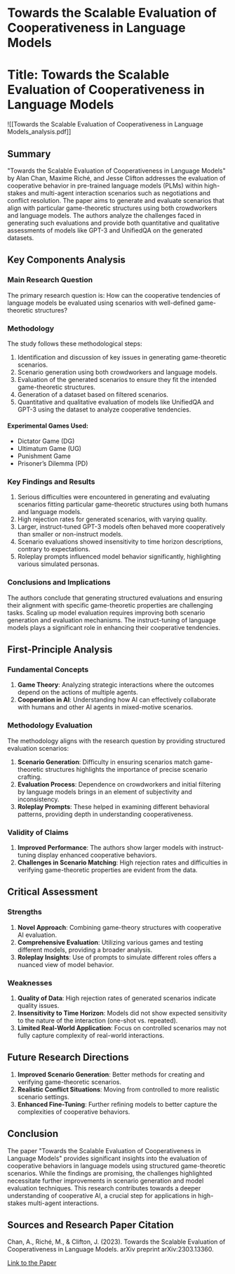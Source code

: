 # Towards the Scalable Evaluation of Cooperativeness in Language Models

# Title: Towards the Scalable Evaluation of Cooperativeness in Language Models
![[Towards the Scalable Evaluation of Cooperativeness in Language Models_analysis.pdf]]

## Summary
"Towards the Scalable Evaluation of Cooperativeness in Language Models" by Alan Chan, Maxime Riché, and Jesse Clifton addresses the evaluation of cooperative behavior in pre-trained language models (PLMs) within high-stakes and multi-agent interaction scenarios such as negotiations and conflict resolution. The paper aims to generate and evaluate scenarios that align with particular game-theoretic structures using both crowdworkers and language models. The authors analyze the challenges faced in generating such evaluations and provide both quantitative and qualitative assessments of models like GPT-3 and UnifiedQA on the generated datasets.

## Key Components Analysis

### Main Research Question
The primary research question is: How can the cooperative tendencies of language models be evaluated using scenarios with well-defined game-theoretic structures?

### Methodology
The study follows these methodological steps:
1. Identification and discussion of key issues in generating game-theoretic scenarios.
2. Scenario generation using both crowdworkers and language models.
3. Evaluation of the generated scenarios to ensure they fit the intended game-theoretic structures.
4. Generation of a dataset based on filtered scenarios.
5. Quantitative and qualitative evaluation of models like UnifiedQA and GPT-3 using the dataset to analyze cooperative tendencies.

#### Experimental Games Used:
- Dictator Game (DG)
- Ultimatum Game (UG)
- Punishment Game
- Prisoner’s Dilemma (PD)

### Key Findings and Results
1. Serious difficulties were encountered in generating and evaluating scenarios fitting particular game-theoretic structures using both humans and language models.
2. High rejection rates for generated scenarios, with varying quality.
3. Larger, instruct-tuned GPT-3 models often behaved more cooperatively than smaller or non-instruct models.
4. Scenario evaluations showed insensitivity to time horizon descriptions, contrary to expectations.
5. Roleplay prompts influenced model behavior significantly, highlighting various simulated personas.

### Conclusions and Implications
The authors conclude that generating structured evaluations and ensuring their alignment with specific game-theoretic properties are challenging tasks. Scaling up model evaluation requires improving both scenario generation and evaluation mechanisms. The instruct-tuning of language models plays a significant role in enhancing their cooperative tendencies.

## First-Principle Analysis

### Fundamental Concepts
1. **Game Theory**: Analyzing strategic interactions where the outcomes depend on the actions of multiple agents.
2. **Cooperation in AI**: Understanding how AI can effectively collaborate with humans and other AI agents in mixed-motive scenarios.

### Methodology Evaluation
The methodology aligns with the research question by providing structured evaluation scenarios:
1. **Scenario Generation**: Difficulty in ensuring scenarios match game-theoretic structures highlights the importance of precise scenario crafting.
2. **Evaluation Process**: Dependence on crowdworkers and initial filtering by language models brings in an element of subjectivity and inconsistency.
3. **Roleplay Prompts**: These helped in examining different behavioral patterns, providing depth in understanding cooperativeness.

### Validity of Claims
1. **Improved Performance**: The authors show larger models with instruct-tuning display enhanced cooperative behaviors.
2. **Challenges in Scenario Matching**: High rejection rates and difficulties in verifying game-theoretic properties are evident from the data.

## Critical Assessment

### Strengths
1. **Novel Approach**: Combining game-theory structures with cooperative AI evaluation.
2. **Comprehensive Evaluation**: Utilizing various games and testing different models, providing a broader analysis.
3. **Roleplay Insights**: Use of prompts to simulate different roles offers a nuanced view of model behavior.

### Weaknesses
1. **Quality of Data**: High rejection rates of generated scenarios indicate quality issues.
2. **Insensitivity to Time Horizon**: Models did not show expected sensitivity to the nature of the interaction (one-shot vs. repeated).
3. **Limited Real-World Application**: Focus on controlled scenarios may not fully capture complexity of real-world interactions.

## Future Research Directions

1. **Improved Scenario Generation**: Better methods for creating and verifying game-theoretic scenarios.
2. **Realistic Conflict Situations**: Moving from controlled to more realistic scenario settings.
3. **Enhanced Fine-Tuning**: Further refining models to better capture the complexities of cooperative behaviors.

## Conclusion
The paper "Towards the Scalable Evaluation of Cooperativeness in Language Models" provides significant insights into the evaluation of cooperative behaviors in language models using structured game-theoretic scenarios. While the findings are promising, the challenges highlighted necessitate further improvements in scenario generation and model evaluation techniques. This research contributes towards a deeper understanding of cooperative AI, a crucial step for applications in high-stakes multi-agent interactions.

## Sources and Research Paper Citation
Chan, A., Riché, M., & Clifton, J. (2023). Towards the Scalable Evaluation of Cooperativeness in Language Models. arXiv preprint arXiv:2303.13360. 

[Link to the Paper](https://github.com/kingler/mabos-research-papers/blob/main/research-papers/Ontology%20and%20Goal%20Model%20in%20Designing%20BDI%20Multi-Agent%20Systems.pdf)